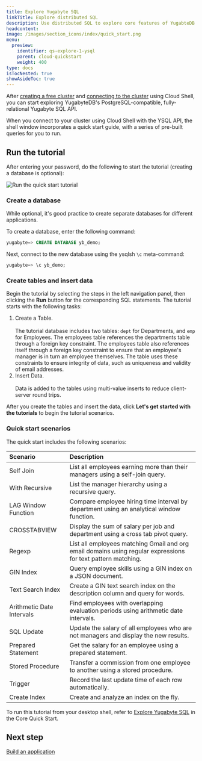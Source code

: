```yaml
---
title: Explore Yugabyte SQL
linkTitle: Explore distributed SQL
description: Use distributed SQL to explore core features of YugabteDB.
headcontent:
image: /images/section_icons/index/quick_start.png
menu:
  preview:
    identifier: qs-explore-1-ysql
    parent: cloud-quickstart
    weight: 400
type: docs
isTocNested: true
showAsideToc: true
---
```


After [creating a free cluster](../qs-add/) and [connecting to the cluster](../qs-connect/) using Cloud Shell, you can start exploring YugabyteDB's PostgreSQL-compatible, fully-relational Yugabyte SQL API.

When you connect to your cluster using Cloud Shell with the YSQL API, the shell window incorporates a quick start guide, with a series of pre-built queries for you to run.

## Run the tutorial

After entering your password, do the following to start the tutorial (creating a database is optional):

![Run the quick start tutorial](/images/yb-cloud/cloud-shell-tutorial.gif)

### Create a database

While optional, it's good practice to create separate databases for different applications.

To create a database, enter the following command:

```sql
yugabyte=> CREATE DATABASE yb_demo;
```

Next, connect to the new database using the ysqlsh `\c` meta-command:

```sql
yugabyte=> \c yb_demo;
```

### Create tables and insert data

Begin the tutorial by selecting the steps in the left navigation panel, then clicking the **Run** button for the corresponding SQL statements. The tutorial starts with the following tasks:

1. Create a Table.\
\
    The tutorial database includes two tables: `dept` for Departments, and `emp` for Employees. The employees table references the departments table through a foreign key constraint. The employees table also references itself through a foreign key constraint to ensure that an employee's manager is in turn an employee themselves. The table uses these constraints to ensure integrity of data, such as uniqueness and validity of email addresses.
1. Insert Data.\
\
    Data is added to the tables using multi-value inserts to reduce client-server round trips.

After you create the tables and insert the data, click **Let's get started with the tutorials** to begin the tutorial scenarios.

### Quick start scenarios

The quick start includes the following scenarios:

| Scenario | Description |
| :--- | :--- |
| Self Join | List all employees earning more than their managers using a self-join query. |
| With Recursive | List the manager hierarchy using a recursive query. |
| LAG Window Function | Compare employee hiring time interval by department using an analytical window function. |
| CROSSTABVIEW | Display the sum of salary per job and department using a cross tab pivot query. |
| Regexp | List all employees matching Gmail and org email domains using regular expressions for text pattern matching. |
| GIN Index | Query employee skills using a GIN index on a JSON document. |
| Text Search Index | Create a GIN text search index on the description column and query for words. |
| Arithmetic Date Intervals | Find employees with overlapping evaluation periods using arithmetic date intervals. |
| SQL Update | Update the salary of all employees who are not managers and display the new results. |
| Prepared Statement | Get the salary for an employee using a prepared statement. |
| Stored Procedure | Transfer a commission from one employee to another using a stored procedure. |
| Trigger | Record the last update time of each row automatically. |
| Create Index | Create and analyze an index on the fly. |

To run this tutorial from your desktop shell, refer to [Explore Yugabyte SQL](../../../quick-start/explore/ysql/) in the Core Quick Start.

## Next step

[Build an application](../cloud-build-apps/)
